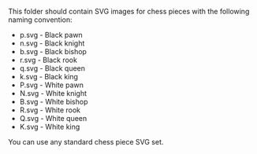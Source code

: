 This folder should contain SVG images for chess pieces with the following naming convention:

- p.svg - Black pawn
- n.svg - Black knight
- b.svg - Black bishop
- r.svg - Black rook
- q.svg - Black queen
- k.svg - Black king
- P.svg - White pawn
- N.svg - White knight
- B.svg - White bishop
- R.svg - White rook
- Q.svg - White queen
- K.svg - White king

You can use any standard chess piece SVG set.

